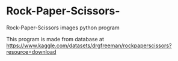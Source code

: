 # Rock-Paper-Scissors-
Rock-Paper-Scissors images python program 

This program is made from database at https://www.kaggle.com/datasets/drgfreeman/rockpaperscissors?resource=download
